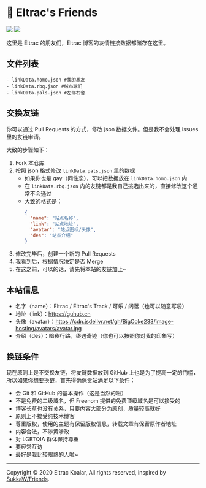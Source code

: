 # 👬 Eltrac's Friends

![](https://img.shields.io/badge/Eltrac's%20Friends-forever-brightgreen?style=flat-square) ![](https://img.shields.io/badge/filled%20with-♥-ff69b4?style=flat-square)

这里是 Eltrac 的朋友们，Eltrac 博客的友情链接数据都储存在这里。

## 文件列表

```
- linkData.homo.json #我的基友
- linkData.rbq.json #绒布球们
- linkData.pals.json #左邻右舍
```

## 交换友链

你可以通过 Pull Requests 的方式，修改 json 数据文件。但是我不会处理 issues 里的友链申请。

大致的步骤如下：

1. Fork 本仓库
2. 按照 json 格式修改 `linkData.pals.json` 里的数据
   - 如果你也是 gay（同性恋），可以把数据放在 `linkData.homo.json` 内
   - 在 `linkData.rbq.json` 内的友链都是我自己挑选出来的，直接修改这个通常不会通过
   - 大致的格式是：
     ```json
     {
       "name": "站点名称", 
       "link": "站点地址",
       "avatar": "站点图标/头像",
       "des": "站点介绍"
     }
     ```
3. 修改完毕后，创建一个新的 Pull Requests
4. 我看到后，根据情况决定是否 Merge
5. 在这之前，可以的话，请先将本站的友链加上~

## 本站信息

- 名字（name）：Eltrac / Eltrac's Track / 可乐 / 阔落（也可以随意写啦）
- 地址（link）：https://guhub.cn
- 头像（avatar）：https://cdn.jsdelivr.net/gh/BigCoke233/image-hosting/avatars/avatar.jpg
- 介绍（des）：暗夜行路，终遇奇迹（你也可以按照你对我的印象写）

## 换链条件

现在原则上是不交换友链，将友链数据放到 GitHub 上也是为了提高一定的门槛，所以如果你想要换链，首先得确保贵站满足以下条件：

- 会 Git 和 GitHub 的基本操作（这是当然的啦）
- 不是免费的二级域名，但 Freenom 提供的免费顶级域名是可以接受的
- 博客长草也没有关系，只要内容大部分为原创，质量较高就好
- 原则上不接受纯技术博客
- 尊重版权，使用的主题有保留版权信息，转载文章有保留原作者地址
- 内容合法，不涉黄涉政
- 对 LGBTQIA 群体保持尊重
- 要经常互访
- 最好是我比较眼熟的人啦~

---

Copyright &copy; 2020 Eltrac Koalar, All rights reserved, inspired by [SukkaW/Friends](https://github.com/SukkaW/Friends).

